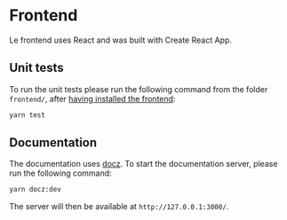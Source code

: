 # Frontend

Le frontend uses React and was built with Create React App.

## Unit tests

To run the unit tests please run the following command from the folder `frontend/`, after [having installed the frontend](../README_en.md#frontend):

```bash
yarn test
```

## Documentation

The documentation uses [docz](https://www.docz.site/).
To start the documentation server, please run the following command:

```bash
yarn docz:dev
```

The server will then be available at `http://127.0.0.1:3000/`.
